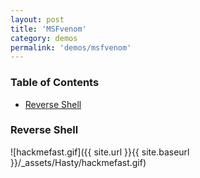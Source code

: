 ```yaml
---
layout: post
title: 'MSFvenom'
category: demos
permalink: 'demos/msfvenom'
---
```


### Table of Contents
* [Reverse Shell](#reverse-shell)

### Reverse Shell
![hackmefast.gif]({{ site.url }}{{ site.baseurl }}/_assets/Hasty/hackmefast.gif)
